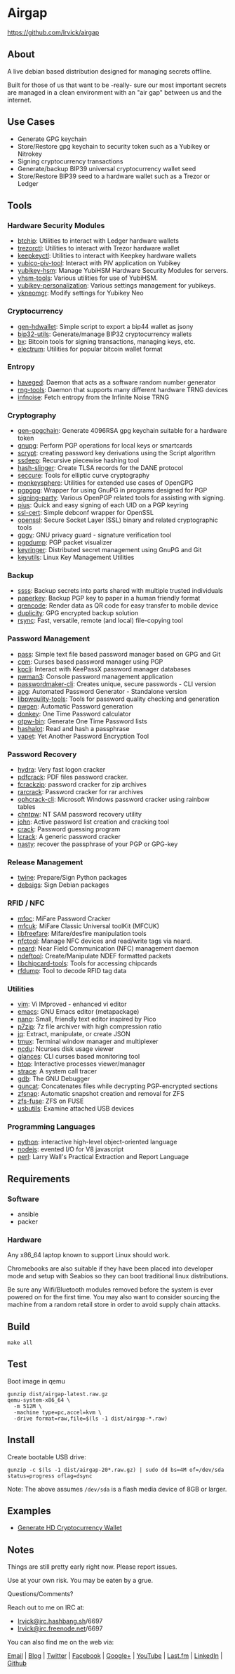 # Airgap #

<https://github.com/lrvick/airgap>

## About ##

A live debian based distribution designed for managing secrets offline.

Built for those of us that want to be -really- sure our most important secrets
are managed in a clean environment with an "air gap" between us and the
internet.

## Use Cases ##
- Generate GPG keychain
- Store/Restore gpg keychain to security token such as a Yubikey or Nitrokey
- Signing cryptocurrency transactions
- Generate/backup BIP39 universal cryptocurrency wallet seed
- Store/Restore BIP39 seed to a hardware wallet such as a Trezor or Ledger

## Tools ##

### Hardware Security Modules
- [btchip]: Utilities to interact with Ledger hardware wallets
- [trezorctl]: Utilities to interact with Trezor hardware wallet
- [keepkeyctl]: Utilities to interact with Keepkey hardware wallets
- [yubico-piv-tool]: Interact with PIV application on Yubikey
- [yubikey-hsm]: Manage YubiHSM Hardware Security Modules for servers.
- [yhsm-tools]: Various utilities for use of YubiHSM.
- [yubikey-personalization]: Various settings management for yubikeys.
- [ykneomgr]: Modify settings for Yubikey Neo

### Cryptocurrency
- [gen-hdwallet]: Simple script to export a bip44 wallet as jsony
- [bip32-utils]: Generate/manage BIP32 cryptocurrency wallets
- [bx]: Bitcoin tools for signing transactions, managing keys, etc.
- [electrum]: Utilities for popular bitcoin wallet format

### Entropy
- [haveged]: Daemon that acts as a software random number generator
- [rng-tools]: Daemon that supports many different hardware TRNG devices
- [infnoise]: Fetch entropy from the Infinite Noise TRNG

### Cryptography
- [gen-gpgchain]: Generate 4096RSA gpg keychain suitable for a hardware token
- [gnupg]: Perform PGP operations for local keys or smartcards
- [scrypt]: creating password key derivations using the Script algorithm
- [ssdeep]: Recursive piecewise hashing tool
- [hash-slinger]: Create TLSA records for the DANE protocol
- [seccure]: Tools for elliptic curve cryptography
- [monkeysphere]: Utilities for extended use cases of OpenGPG
- [pgpgpg]: Wrapper for using GnuPG in programs designed for PGP
- [signing-party]: Various OpenPGP related tools for assisting with signing.
- [pius]: Quick and easy signing of each UID on a PGP keyring
- [ssl-cert]: Simple debconf wrapper for OpenSSL
- [openssl]: Secure Socket Layer (SSL) binary and related cryptographic tools
- [gpgv]: GNU privacy guard - signature verification tool
- [pgpdump]: PGP packet visualizer
- [keyringer]: Distributed secret management using GnuPG and Git
- [keyutils]: Linux Key Management Utilities

### Backup
- [ssss]: Backup secrets into parts shared with multiple trusted individuals
- [paperkey]: Backup PGP key to paper in a human friendly format
- [qrencode]: Render data as QR code for easy transfer to mobile device
- [duplicity]: GPG encrypted backup solution
- [rsync]: Fast, versatile, remote (and local) file-copying tool

### Password Management
- [pass]: Simple text file based password manager based on GPG and Git
- [cpm]: Curses based password manager using PGP
- [kpcli]: Interact with KeePassX password manager databases
- [pwman3]: Console password management application
- [passwordmaker-cli]: Creates unique, secure passwords - CLI version
- [apg]: Automated Password Generator - Standalone version
- [libpwqulity-tools]: Tools for password quality checking and generation
- [pwgen]: Automatic Password generation
- [donkey]: One Time Password calculator
- [otpw-bin]: Generate One Time Password lists
- [hashalot]: Read and hash a passphrase
- [yapet]: Yet Another Password Encryption Tool

### Password Recovery
- [hydra]: Very fast logon cracker
- [pdfcrack]: PDF files password cracker.
- [fcrackzip]: password cracker for zip archives
- [rarcrack]: Password cracker for rar archives
- [ophcrack-cli]: Microsoft Windows password cracker using rainbow tables
- [chntpw]: NT SAM password recovery utility
- [john]: Active password list creation and cracking tool
- [crack]: Password guessing program
- [lcrack]: A generic password cracker
- [nasty]: recover the passphrase of your PGP or GPG-key

### Release Management
- [twine]: Prepare/Sign Python packages
- [debsigs]: Sign Debian packages

### RFID / NFC
- [mfoc]: MiFare Password Cracker
- [mfcuk]: MiFare Classic Universal toolKit (MFCUK)
- [libfreefare]: Mifare/desfire manipulation tools
- [nfctool]: Manage NFC devices and read/write tags via neard.
- [neard]: Near Field Communication (NFC) management daemon
- [ndeftool]: Create/Manipulate NDEF formatted packets
- [libchipcard-tools]: Tools for accessing chipcards
- [rfdump]: Tool to decode RFID tag data

### Utilities
- [vim]: Vi IMproved - enhanced vi editor
- [emacs]: GNU Emacs editor (metapackage)
- [nano]: Small, friendly text editor inspired by Pico
- [p7zip]: 7z file archiver with high compression ratio
- [jq]: Extract, manipulate, or create JSON
- [tmux]: Terminal window manager and multiplexer
- [ncdu]: Ncurses disk usage viewer
- [glances]: CLI curses based monitoring tool
- [htop]: Interactive processes viewer/manager
- [strace]: A system call tracer
- [gdb]: The GNU Debugger
- [guncat]: Concatenates files while decrypting PGP-encrypted sections
- [zfsnap]: Automatic snapshot creation and removal for ZFS
- [zfs-fuse]: ZFS on FUSE
- [usbutils]: Examine attached USB devices

### Programming Languages
- [python]: interactive high-level object-oriented language
- [nodejs]: evented I/O for V8 javascript
- [perl]: Larry Wall's Practical Extraction and Report Language

[unhide]: http://www.unhide-forensics.info/
[usbutils]: https://github.com/gregkh/usbutils
[mfoc]: https://github.com/nfc-tools/mfoc
[mfcuk]: https://github.com/nfc-tools/mfcuk
[libfreefare]: http://www.nfc-tools.org/index.php?title=Libfreefare
[nfctool]: http://manpages.ubuntu.com/manpages/trusty/man1/nfctool.1.html
[ndeftool]: https://github.com/nfcpy/ndeftool
[infnoise]: https://github.com/waywardgeek/infnoise
[rng-tools]: https://www.kernel.org/doc/Documentation/hw_random.txt
[haveged]: http://issihosts.com/haveged/
[bx]: https://github.com/libbitcoin/libbitcoin-explorer/wiki
[hash-slinger]: https://packages.qa.debian.org/h/hash-slinger.html
[duplicity]: http://duplicity.nongnu.org/
[perl]: https://www.perl.org/
[yapet]: http://www.guengel.ch/myapps/yapet/
[otpw-bin]: http://www.cl.cam.ac.uk/~mgk25/otpw.html
[ssdeep]: http://ssdeep.sourceforge.net/
[hashalot]: http://www.paranoiacs.org/~sluskyb/
[kpcli]: http://kpcli.sourceforge.net/
[donkey]: https://devel.ringlet.net/security/donkey/
[seccure]: http://point-at-infinity.org/seccure/
[pius]: https://www.phildev.net/pius/
[cpm]: http://www.harry-b.de/dokuwiki/doku.php?id=harry:cpm
[nasty]: https://www.vanheusden.com/nasty/
[twine]: https://github.com/dstufft/twine
[mac-robber]: http://www.sleuthkit.org/mac-robber/desc.php
[rkhunter]: http://rkhunter.sourceforge.net/
[chkrootkit]: http://www.chkrootkit.org/
[zfsnap]: https://github.com/zfsnap/zfsnap
[zfs-fuse]: https://packages.qa.debian.org/z/zfs-fuse.html
[neard]: https://01.org/linux-nfc
[cardpeek]: http://pannetrat.com/Cardpeek/
[libchipcard-tools]: https://www.aquamaniac.de/sites/libchipcard/
[rfdump]: http://www.rfdump.org/
[htop]: http://hisham.hm/htop/
[keyringer]: https://keyringer.pw/
[keyutils]: http://people.redhat.com/~dhowells/keyutils/
[guncat]: https://fbb-git.github.io/guncat/
[gpgv]: https://www.gnupg.org/
[pgpdump]: http://www.mew.org/~kazu/proj/pgpdump/en/
[debsigs]: http://metadata.ftp-master.debian.org/changelogs/main/d/debsigs/unstable_changelog
[strace]: https://strace.io/
[gdb]: http://www.gnu.org/software/gdb/
[ssl-cert]: http://metadata.ftp-master.debian.org/changelogs/main/s/ssl-cert/unstable_changelog
[openssl]: https://www.openssl.org/
[vim]: http://www.vim.org/
[nano]: https://www.nano-editor.org/
[emacs]: https://packages.qa.debian.org/e/emacs-defaults.html
[glances]: https://nicolargo.github.io/glances/
[monkeysphere]: http://web.monkeysphere.info/
[pgpgpg]: https://packages.qa.debian.org/p/pgpgpg.html
[signing-party]: https://pgp-tools.alioth.debian.org/
[tmux]: https://github.com/tmux/tmux/wiki
[ncdu]: https://dev.yorhel.nl/ncdu
[rsync]: http://rsync.samba.org/
[p7zip]: http://p7zip.sourceforge.net/
[lcrack]: https://packages.qa.debian.org/l/lcrack.html
[rarcrack]: http://rarcrack.sourceforge.net/
[ophcrack-cli]: http://ophcrack.sourceforge.net/
[chntpw]: http://pogostick.net/~pnh/ntpasswd/
[john]: http://www.openwall.com/john/
[crack]: https://dropsafe.crypticide.com/alecm/software/crack/
[hydra]: https://www.thc.org/thc-hydra/
[pdfcrack]: http://pdfcrack.sourceforge.net/
[fcrackzip]: http://oldhome.schmorp.de/marc/fcrackzip.html
[python]: https://www.python.org/
[nodejs]: https://nodejs.org/en/
[jq]: https://stedolan.github.io/jq/
[pwgen]: https://packages.qa.debian.org/p/pwgen.html
[libpwqulity-tools]: https://fedoraproject.org/wiki/Infrastructure/Fedorahosted-retirement
[passwordmaker-cli]: http://passwordmaker.org/
[apg]: https://packages.qa.debian.org/a/apg.html
[qrencode]: https://packages.qa.debian.org/q/qrencode.html
[gen-hdwallet]: https://github.com/lrvick/airgap/blob/master/scripts/gen-hdwallet
[gen-gpgchain]: https://github.com/lrvick/airgap/blob/master/scripts/gen-gpgchain
[bip32-utils]: https://pypi.python.org/pypi/bip32utils/0.3-1
[paperkey]: http://www.jabberwocky.com/software/paperkey/
[pass]: https://www.passwordstore.org/
[pwman3]: http://pwman3.github.io/pwman3/
[yubikey-hsm]: https://www.yubico.com/products/yubihsm/
[yubico-piv-tool]: https://developers.yubico.com/yubico-piv-tool/
[yubikey-personalization]: https://developers.yubico.com/yubikey-personalization/
[yhsm-tools]: https://developers.yubico.com/python-pyhsm/
[ykneomgr]: https://developers.yubico.com/libykneomgr/
[gnupg]: https://www.gnupg.org/
[electrum]: https://electrum.org/#home
[scrypt]: http://www.tarsnap.com/scrypt.html
[binwalk]: https://github.com/devttys0/binwalk
[trezorctl]: https://github.com/trezor/python-trezor
[keepkeyctl]: https://github.com/keepkey/python-keepkey
[ssss]: http://point-at-infinity.org/ssss/
[btchip]: https://github.com/LedgerHQ/btchip-c-api
[libbitcoin-explorr]: https://github.com/libbitcoin/libbitcoin-explorer/wiki


## Requirements ##

### Software ###

* ansible
* packer

### Hardware ###

Any x86_64 laptop known to support Linux should work.

Chromebooks are also suitable if they have been placed into developer mode
and setup with Seabios so they can boot traditional linux distributions.

Be sure any Wifi/Bluetooth modules removed before the system is ever powered
on for the first time. You may also want to consider sourcing the machine
from a random retail store in order to avoid supply chain attacks.

## Build ##

```
make all
```

## Test ##

Boot image in qemu
```
gunzip dist/airgap-latest.raw.gz
qemu-system-x86_64 \
  -m 512M \
  -machine type=pc,accel=kvm \
  -drive format=raw,file=$(ls -1 dist/airgap-*.raw)
```

## Install ##

Create bootable USB drive:
```
gunzip -c $(ls -1 dist/airgap-20*.raw.gz) | sudo dd bs=4M of=/dev/sda status=progress oflag=dsync
```

Note: The above assumes `/dev/sda` is a flash media device of 8GB or larger.

## Examples ##

* [Generate HD Cryptocurrency Wallet](docs/HD-Cryptocurrency-Wallet.md)

## Notes ##

  Things are still pretty early right now. Please report issues.

  Use at your own risk. You may be eaten by a grue.

  Questions/Comments?

  Reach out to me on IRC at:
  - lrvick@irc.hashbang.sh/6697
  - lrvick@irc.freenode.net/6697

  You can also find me on the web via:

  [Email](mailto://lance@lrvick.net) |
  [Blog](http://lrvick.net) |
  [Twitter](http://twitter.com/lrvick) |
  [Facebook](http://facebook.com/lrvick) |
  [Google+](http://plus.google.com/109278148620470841006) |
  [YouTube](http://youtube.com/lrvick) |
  [Last.fm](http://last.fm/user/lrvick) |
  [LinkedIn](http://linkedin.com/in/lrvick) |
  [Github](http://github.com/lrvick/)
